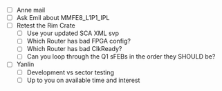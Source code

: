 - [ ] Anne mail
- [ ] Ask Emil about MMFE8_L1P1_IPL
- [ ] Retest the Rim Crate
  - [ ] Use your updated SCA XML svp
  - [ ] Which Router has bad FPGA config?
  - [ ] Which Router has bad ClkReady?
  - [ ] Can you loop through the Q1 sFEBs in the order they SHOULD be?
- [ ] Yanlin
  - [ ] Development vs sector testing
  - [ ] Up to you on available time and interest
